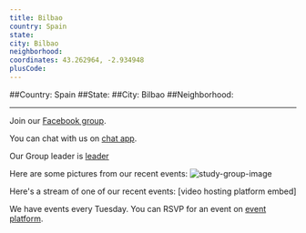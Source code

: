 ```yaml
---
title: Bilbao
country: Spain
state: 
city: Bilbao
neighborhood: 
coordinates: 43.262964, -2.934948
plusCode:
---
```


##Country: Spain
##State: 
##City: Bilbao
##Neighborhood: 
*****
Join our [Facebook group](https://www.facebook.com/groups/frecodecamp.bilbao).

You can chat with us on [chat app]().

Our Group leader is [leader]()

Here are some pictures from our recent events:
![study-group-image]()

Here's a stream of one of our recent events:
[video hosting platform embed]

We have events every Tuesday. You can RSVP for an event on [event platform]().
